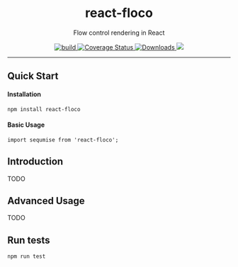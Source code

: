 <h1 align="center">react-floco</h1>
<p align="center">Flow control rendering in React</p>

<p align="center">
  <a href="https://travis-ci.org/dacre-denny/react-floco">
    <img src="https://api.travis-ci.org/dacre-denny/react-floco.svg?branch=master" alt="build">
  </a>
  <a href="https://coveralls.io/github/dacre-denny/react-floco?branch=master">
    <img src="https://coveralls.io/repos/github/dacre-denny/react-floco/badge.svg?branch=master" alt="Coverage Status">
  </a>
  <a href="https://www.npmjs.com/package/react-floco">
    <img src="https://img.shields.io/npm/dm/react-floco.svg" alt="Downloads">
  </a>
  <a href="https://app.codacy.com/app/dacre-denny/react-floco?utm_source=github.com&utm_medium=referral&utm_content=dacre-denny/react-floco&utm_campaign=Badge_Grade_Dashboard"><img src="https://api.codacy.com/project/badge/Grade/e5d066a126664778b259b48f814465a0" /></a>
</p>

---

## Quick Start

#### Installation

```
npm install react-floco
```

#### Basic Usage

```
import sequmise from 'react-floco';

```

## Introduction

TODO

## Advanced Usage

TODO

## Run tests

```
npm run test
```
